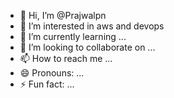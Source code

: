 - 👋 Hi, I’m @Prajwalpn
- 👀 I’m interested in aws and devops
- 🌱 I’m currently learning ...
- 💞️ I’m looking to collaborate on ...
- 📫 How to reach me ...
- 😄 Pronouns: ...
- ⚡ Fun fact: ...

<!---
Prajwalpn/Prajwalpn is a ✨ special ✨ repository because its `README.md` (this file) appears on your GitHub profile.
You can click the Preview link to take a look at your changes.
--->
